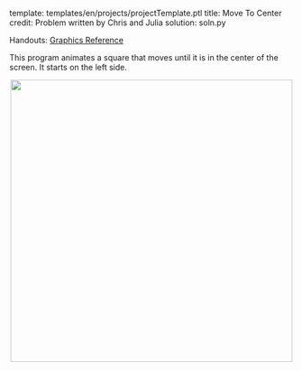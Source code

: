 template: templates/en/projects/projectTemplate.ptl
title: Move To Center
credit: Problem written by Chris and Julia
solution: soln.py

Handouts: [Graphics Reference]({{pathToRoot}}en/resources/graphics.html)<br/>

This program animates a square that moves until it is in the center of the screen. It starts on the left side.


<center>
<img style="width:500px" src="{{pathToRoot}}img/projects/moveToCenter/demo.png">	
</center>
